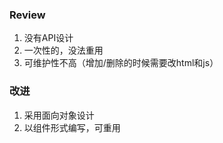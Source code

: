### Review
1. 没有API设计
2. 一次性的，没法重用
3. 可维护性不高（增加/删除的时候需要改html和js）

### 改进
1. 采用面向对象设计
2. 以组件形式编写，可重用
